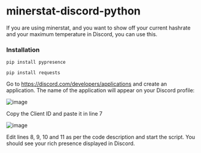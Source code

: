 # minerstat-discord-python

If you are using minerstat, and you want to show off your current hashrate and your maximum temperature in Discord, you can use this.

### Installation
`pip install pypresence`

`pip install requests`

Go to https://discord.com/developers/applications and create an application. The name of the application will appear on your Discord profile:

![image](https://user-images.githubusercontent.com/7597032/111051706-e690b400-845d-11eb-8d5b-7527d0fd3c54.png)

Copy the Client ID and paste it in line 7

![image](https://user-images.githubusercontent.com/7597032/111051750-25266e80-845e-11eb-954d-55dc9bf8061f.png)

Edit lines 8, 9, 10 and 11 as per the code description and start the script. You should see your rich presence displayed in Discord.
